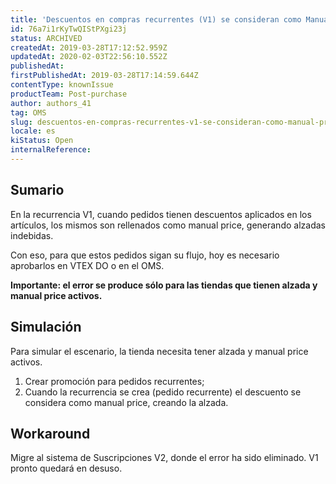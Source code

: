 ```yaml
---
title: 'Descuentos en compras recurrentes (V1) se consideran como Manual Price, creando alzadas indebidamente para tiendas que tienen alzada y manual price activos'
id: 76a7i1rKyTwQIStPXgi23j
status: ARCHIVED
createdAt: 2019-03-28T17:12:52.959Z
updatedAt: 2020-02-03T22:56:10.552Z
publishedAt: 
firstPublishedAt: 2019-03-28T17:14:59.644Z
contentType: knownIssue
productTeam: Post-purchase
author: authors_41
tag: OMS
slug: descuentos-en-compras-recurrentes-v1-se-consideran-como-manual-price
locale: es
kiStatus: Open
internalReference: 
---
```


## Sumario

En la recurrencia V1, cuando pedidos tienen descuentos aplicados en los artículos, los mismos son rellenados como manual price, generando alzadas indebidas.

Con eso, para que estos pedidos sigan su flujo, hoy es necesario aprobarlos en VTEX DO o en el OMS.

__Importante: el error se produce sólo para las tiendas que tienen alzada y manual price activos.__

## Simulación

Para simular el escenario, la tienda necesita tener alzada y manual price activos.

1. Crear promoción para pedidos recurrentes;
2. Cuando la recurrencia se crea (pedido recurrente) el descuento se considera como manual price, creando la alzada.

## Workaround

Migre al sistema de Suscripciones V2, donde el error ha sido eliminado. V1 pronto quedará en desuso.

